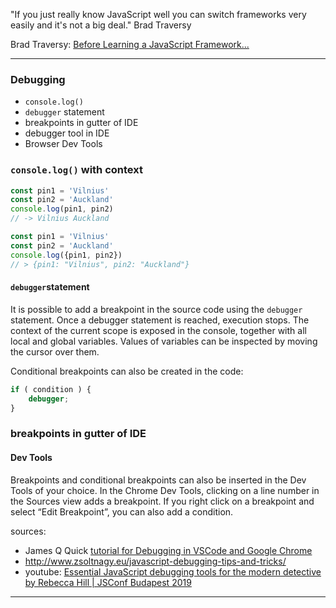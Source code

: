 "If you just really know JavaScript well you can switch frameworks very easily and it's not a big deal." Brad Traversy 

Brad Traversy: [Before Learning a JavaScript Framework...](https://www.youtube.com/watch?v=Cm3U-NgJb9I&feature=youtu.be)

___
### Debugging

- `console.log()`
- `debugger` statement
- breakpoints in gutter of IDE
- debugger tool in IDE
- Browser Dev Tools

### `console.log()` with context
```js
const pin1 = 'Vilnius'
const pin2 = 'Auckland'
console.log(pin1, pin2)
// -> Vilnius Auckland
```
```js
const pin1 = 'Vilnius'
const pin2 = 'Auckland'
console.log({pin1, pin2})
// > {pin1: "Vilnius", pin2: "Auckland"}
```

#### `debugger`statement
It is possible to add a breakpoint in the source code using the `debugger` statement. Once a debugger statement is reached, execution stops. The context of the current scope is exposed in the console, together with all local and global variables. Values of variables can be inspected by moving the cursor over them.

Conditional breakpoints can also be created in the code:
```js
if ( condition ) {
    debugger;
}
```

### breakpoints in gutter of IDE


#### Dev Tools
Breakpoints and conditional breakpoints can also be inserted in the Dev Tools of your choice. In the Chrome Dev Tools, clicking on a line number in the Sources view adds a breakpoint. If you right click on a breakpoint and select “Edit Breakpoint”, you can also add a condition.

sources: 
- James Q Quick [tutorial for Debugging in VSCode and Google Chrome](https://www.youtube.com/watch?v=AX7uybwukkk)
- http://www.zsoltnagy.eu/javascript-debugging-tips-and-tricks/
- youtube: [Essential JavaScript debugging tools for the modern detective by Rebecca Hill | JSConf Budapest 2019](https://www.youtube.com/watch?v=TtsvMRxmfGA)
___ 



